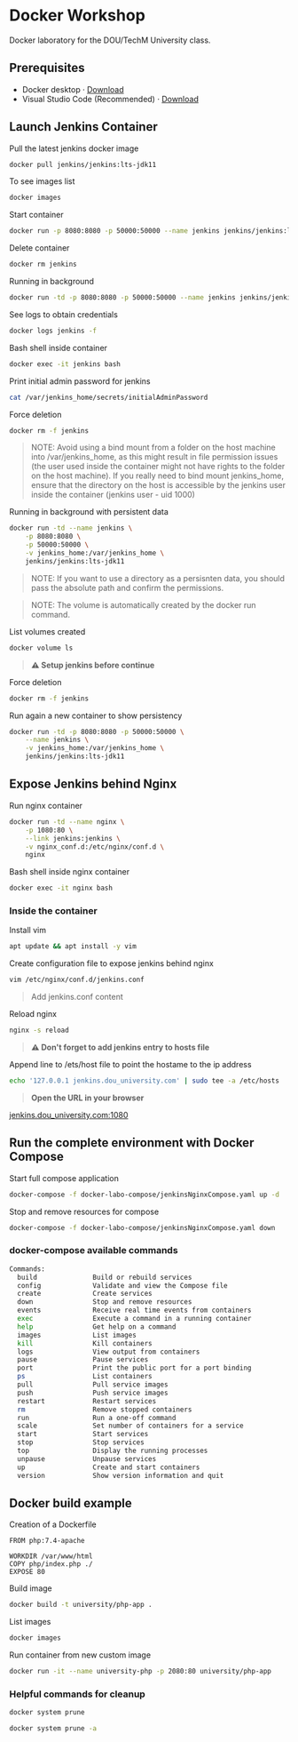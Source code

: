 # Docker Workshop

Docker laboratory for the DOU/TechM University class.

## Prerequisites

+ Docker desktop · [Download](https://hub.docker.com/editions/community/docker-ce-desktop-mac)
+ Visual Studio Code (Recommended) · [Download](https://code.visualstudio.com/download)

## Launch Jenkins Container

Pull the latest jenkins docker image
```bash
docker pull jenkins/jenkins:lts-jdk11
```

To see images list
```bash
docker images
```

Start container
```bash
docker run -p 8080:8080 -p 50000:50000 --name jenkins jenkins/jenkins:lts-jdk11
```

Delete container
```bash
docker rm jenkins
```

Running in background
```bash
docker run -td -p 8080:8080 -p 50000:50000 --name jenkins jenkins/jenkins:lts-jdk11
```

See logs to obtain credentials
```bash
docker logs jenkins -f
```

Bash shell inside container
```bash
docker exec -it jenkins bash
```

Print initial admin password for jenkins
```bash
cat /var/jenkins_home/secrets/initialAdminPassword
```

Force deletion
```bash
docker rm -f jenkins
```

> NOTE: Avoid using a bind mount from a folder on the host machine into /var/jenkins_home, as this might result in file permission issues (the user used inside the container might not have rights to the folder on the host machine). If you really need to bind mount jenkins_home, ensure that the directory on the host is accessible by the jenkins user inside the container (jenkins user - uid 1000)

Running in background with persistent data
```bash
docker run -td --name jenkins \
    -p 8080:8080 \
    -p 50000:50000 \
    -v jenkins_home:/var/jenkins_home \
    jenkins/jenkins:lts-jdk11
```

> NOTE: If you want to use a directory as a persisnten data, you should pass the absolute path and confirm the permissions.

> NOTE: The volume is automatically created by the docker run command.

List volumes created
```bash
docker volume ls
```

> **⚠ Setup jenkins before continue**

Force deletion
```bash
docker rm -f jenkins
```

Run again a new container to show persistency 
```bash
docker run -td -p 8080:8080 -p 50000:50000 \
    --name jenkins \
    -v jenkins_home:/var/jenkins_home \
    jenkins/jenkins:lts-jdk11
```

## Expose Jenkins behind Nginx

Run nginx container
```bash
docker run -td --name nginx \
    -p 1080:80 \
    --link jenkins:jenkins \
    -v nginx_conf.d:/etc/nginx/conf.d \
    nginx
```

Bash shell inside nginx container
```bash
docker exec -it nginx bash
```

### Inside the container

Install vim
```bash
apt update && apt install -y vim
```

Create configuration file to expose jenkins behind nginx
```bash
vim /etc/nginx/conf.d/jenkins.conf
```
> Add jenkins.conf content

Reload nginx
```bash
nginx -s reload
```

> **⚠ Don't forget to add jenkins entry to hosts file**

Append line to /ets/host file to point the hostame to the ip address
```bash
echo '127.0.0.1 jenkins.dou_university.com' | sudo tee -a /etc/hosts
```
> **Open the URL in your browser**

[jenkins.dou_university.com:1080](http://jenkins.dou_university.com:1080)

## Run the complete environment with Docker Compose

Start full compose application
```bash
docker-compose -f docker-labo-compose/jenkinsNginxCompose.yaml up -d
```

Stop and remove resources for compose
```bash
docker-compose -f docker-labo-compose/jenkinsNginxCompose.yaml down
```

### docker-compose available commands
```bash
Commands:
  build              Build or rebuild services
  config             Validate and view the Compose file
  create             Create services
  down               Stop and remove resources
  events             Receive real time events from containers
  exec               Execute a command in a running container
  help               Get help on a command
  images             List images
  kill               Kill containers
  logs               View output from containers
  pause              Pause services
  port               Print the public port for a port binding
  ps                 List containers
  pull               Pull service images
  push               Push service images
  restart            Restart services
  rm                 Remove stopped containers
  run                Run a one-off command
  scale              Set number of containers for a service
  start              Start services
  stop               Stop services
  top                Display the running processes
  unpause            Unpause services
  up                 Create and start containers
  version            Show version information and quit
```

## Docker build example

Creation of a Dockerfile

```docker
FROM php:7.4-apache

WORKDIR /var/www/html
COPY php/index.php ./
EXPOSE 80
```

Build image
```bash
docker build -t university/php-app .
```

List images
```bash
docker images
```

Run container from new custom image
```bash
docker run -it --name university-php -p 2080:80 university/php-app
```

### Helpful commands for cleanup
```bash
docker system prune

docker system prune -a
```